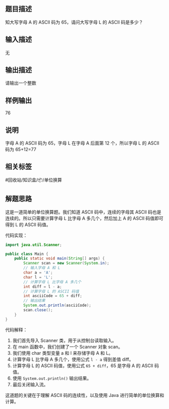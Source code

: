 ## 题目描述

 知大写字母 A 的 ASCII 码为 65，请问大写字母 L 的 ASCII 码是多少？

## 输入描述

无

## 输出描述

请输出一个整数

## 样例输出

76

## 说明

字母 A 的 ASCII 码为 65，字母 L 在字母 A 后面第 12 个，所以字母 L 的 ASCII 码为 65+12=77

## 相关标签

#回收站/知识盒/📦/单位换算

## 解题思路

这是一道简单的单位换算题。我们知道 ASCII 码中，连续的字母其 ASCII 码也是连续的。所以只需要计算字母 L 比字母 A 多几个，然后加上 A 的 ASCII 码值即可得到 L 的 ASCII 码值。

代码实现：

```java
import java.util.Scanner;

public class Main {
    public static void main(String[] args) {
        Scanner scan = new Scanner(System.in);
        // 输入字母 A 和 L
        char a = 'A';
        char l = 'L';
        // 计算字母 L 比字母 A 多几个
        int diff = l - a;
        // 计算字母 L 的 ASCII 码值
        int asciiCode = 65 + diff;
        // 输出结果
        System.out.println(asciiCode);
        scan.close();
    }
}
```

代码解释：

1. 我们首先导入 Scanner 类，用于从控制台读取输入。
2. 在 main 函数中，我们创建了一个 Scanner 对象 scan。
3. 我们使用 char 类型变量 a 和 l 来存储字母 A 和 L。
4. 计算字母 L 比字母 A 多几个，使用公式 `l - a` 得到差值 diff。
5. 计算字母 L 的 ASCII 码值，使用公式 `65 + diff`，65 是字母 A 的 ASCII 码值。
6. 使用 `System.out.println()` 输出结果。
7. 最后关闭输入流。

这道题的关键在于理解 ASCII 码的连续性，以及使用 Java 进行简单的单位换算和计算。
